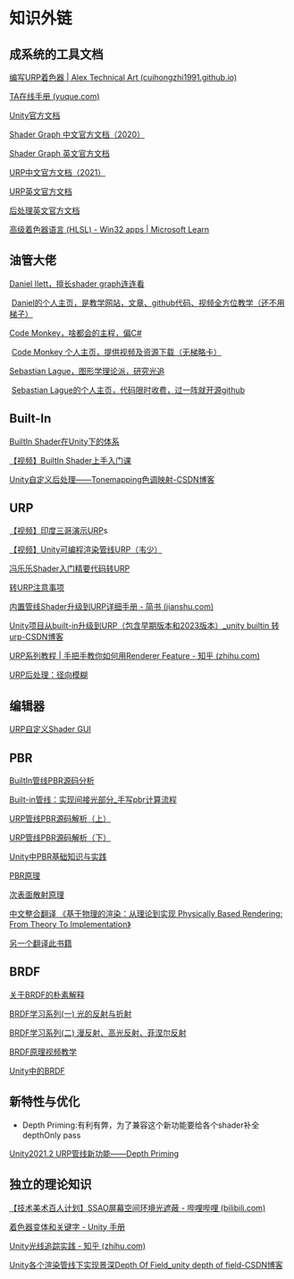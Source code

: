 # 知识外链

## 成系统的工具文档

[编写URP着色器 | Alex Technical Art (cuihongzhi1991.github.io)](https://cuihongzhi1991.github.io/blog/2020/06/08/urpshadercode/)

[TA在线手册 (yuque.com)](https://www.yuque.com/raymond.91maketop/ta)

[Unity官方文档](https://docs.unity.cn/cn/2021.1/Manual/shader-writing.html)

[Shader Graph 中文官方文档（2020）](https://docs.unity3d.com/cn/Packages/com.unity.shadergraph@10.5/manual/index.html)

[Shader Graph 英文官方文档](https://docs.unity3d.com/Packages/com.unity.shadergraph@17.0/manual/index.html)

[URP中文官方文档（2021）](https://docs.unity3d.com/cn/Packages/com.unity.render-pipelines.universal@12.1/manual/index.html)

[URP英文官方文档](https://docs.unity.cn/Packages/com.unity.render-pipelines.universal@16.0/manual/index.html)

[后处理英文官方文档](https://docs.unity.cn/Packages/com.unity.postprocessing@3.1/manual/index.html)

[高级着色器语言 (HLSL) - Win32 apps | Microsoft Learn](https://learn.microsoft.com/zh-cn/windows/win32/direct3dhlsl/dx-graphics-hlsl)





## 油管大佬

[Daniel Ilett，擅长shader graph连连看](https://www.youtube.com/@danielilett/videos)

​	[Daniel的个人主页，是教学网站，文章、github代码、视频全方位教学（还不用梯子）](https://danielilett.com)

[Code Monkey，啥都会的主程，偏C#](https://www.youtube.com/@CodeMonkeyUnity)

​	[Code Monkey 个人主页，提供视频及资源下载（无梯略卡）](https://unitycodemonkey.com/)

[Sebastian Lague，图形学理论派，研究光追](https://www.youtube.com/@SebastianLague)

​	[Sebastian Lague的个人主页，代码限时收费，过一阵就开源github](https://www.patreon.com/SebastianLague)





## Built-In

[BuiltIn Shader在Unity下的体系](https://blog.csdn.net/e295166319/article/details/52316585)

[【视频】BuiltIn Shader上手入门课](https://www.bilibili.com/video/BV1BZ4y1i7yF)

[Unity自定义后处理——Tonemapping色调映射-CSDN博客](https://blog.csdn.net/liweizhao/article/details/131949962)



## URP

[【视频】印度三哥演示URP](https://www.bilibili.com/video/BV19i4y1P74Y)s

[【视频】Unity可编程渲染管线URP（韦少）](https://space.bilibili.com/5862663/channel/series)

[冯乐乐Shader入门精要代码转URP](https://www.zhihu.com/column/c_1526980139312787456)

[转URP注意事项](https://zhuanlan.zhihu.com/p/360566324)

[内置管线Shader升级到URP详细手册 - 简书 (jianshu.com)](https://www.jianshu.com/p/3fef69e2efb6)

[Unity项目从built-in升级到URP（包含早期版本和2023版本）_unity builtin 转 urp-CSDN博客](https://blog.csdn.net/lizijie7471619/article/details/136009257)

[URP系列教程 | 手把手教你如何用Renderer Feature - 知乎 (zhihu.com)](https://zhuanlan.zhihu.com/p/348500968)

[URP后处理：径向模糊](https://www.bilibili.com/read/cv19785835/)



## 编辑器

[URP自定义Shader GUI](https://zhuanlan.zhihu.com/p/384871087)



## PBR

[BuiltIn管线PBR源码分析](https://blog.csdn.net/qq_23936433/article/details/108507640)

[Built-in管线：实现间接光部分_手写pbr计算流程](https://blog.csdn.net/qq_41835314/article/details/129724280)

[URP管线PBR源码解析（上）](https://zhuanlan.zhihu.com/p/371395846)

[URP管线PBR源码解析（下）](https://zhuanlan.zhihu.com/p/372984872)

[Unity中PBR基础知识与实践](https://blog.csdn.net/qq_36383623/article/details/103501845)

[PBR原理](https://zhuanlan.zhihu.com/p/33464301)

[次表面散射原理](https://zhuanlan.zhihu.com/p/21247702)

[中文整合翻译 《基于物理的渲染：从理论到实现 Physically Based Rendering: From Theory To Implementation》](https://github.com/kanition/pbrtbook)

[另一个翻译此书籍](https://www.zhihu.com/column/c_1563197752464330752)



## BRDF

[关于BRDF的朴素解释](https://zhuanlan.zhihu.com/p/393371982)

[BRDF学习系列(一) 光的反射与折射](https://zhuanlan.zhihu.com/p/368880093)

[BRDF学习系列(二) 漫反射、高光反射、菲涅尔反射](https://zhuanlan.zhihu.com/p/368912325)

[BRDF原理视频教学](https://www.zhihu.com/zvideo/1404195720539373568)

[Unity中的BRDF](https://zhuanlan.zhihu.com/p/634460988)



## 新特性与优化

- Depth Priming:有利有弊，为了兼容这个新功能要给各个shader补全depthOnly pass

[Unity2021.2 URP管线新功能——Depth Priming](https://www.bilibili.com/video/BV1XS4y1S7fw/)





## 独立的理论知识

[【技术美术百人计划】SSAO屏幕空间环境光遮蔽 - 哔哩哔哩 (bilibili.com)](https://www.bilibili.com/read/cv24676079/#Ssao介绍)

[着色器变体和关键字 - Unity 手册](https://docs.unity.cn/cn/2021.1/Manual/SL-MultipleProgramVariants.html)

[Unity光线追踪实践 - 知乎 (zhihu.com)](https://zhuanlan.zhihu.com/p/72079399)

[Unity各个渲染管线下实现景深Depth Of Field_unity depth of field-CSDN博客](https://blog.csdn.net/weixin_46146935/article/details/129846132)
